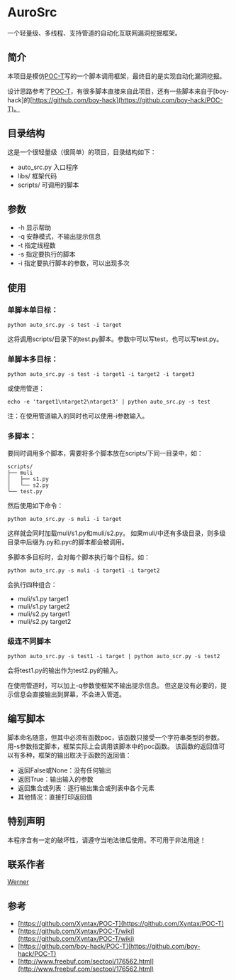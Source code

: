 # AuroSrc

一个轻量级、多线程、支持管道的自动化互联网漏洞挖掘框架。


## 简介

本项目是模仿[POC-T](https://github.com/Xyntax/POC-T)写的一个脚本调用框架，最终目的是实现自动化漏洞挖掘。

设计思路参考了[POC-T](https://github.com/Xyntax/POC-T)，有很多脚本直接来自此项目，还有一些脚本来自于[boy-hack]的[https://github.com/boy-hack](https://github.com/boy-hack/POC-T)。


## 目录结构

这是一个很轻量级（很简单）的项目，目录结构如下：

* auto\_src.py    入口程序
* libs/          框架代码
* scripts/       可调用的脚本


## 参数

* -h 显示帮助
* -q 安静模式，不输出提示信息
* -t 指定线程数
* -s 指定要执行的脚本
* -i 指定要执行脚本的参数，可以出现多次


## 使用

### 单脚本单目标：

```
python auto_src.py -s test -i target
```

这将调用scripts/目录下的test.py脚本。参数中可以写test，也可以写test.py。

### 单脚本多目标：

```
python auto_src.py -s test -i target1 -i target2 -i target3
```

或使用管道：

```
echo -e 'target1\ntarget2\ntarget3' | python auto_src.py -s test
```

注：在使用管道输入的同时也可以使用-i参数输入。

### 多脚本：

要同时调用多个脚本，需要将多个脚本放在scripts/下同一目录中，如：

```
scripts/
├── muli
│   ├── s1.py
│   └── s2.py
└── test.py
```

然后使用如下命令：

```
python auto_src.py -s muli -i target
```

这样就会同时加载muli/s1.py和muli/s2.py。
如果muli/中还有多级目录，则多级目录中后缀为.py和.pyc的脚本都会被调用。

多脚本多目标时，会对每个脚本执行每个目标。如：

```
python auto_src.py -s muli -i target1 -i target2
```

会执行四种组合：

* muli/s1.py    target1
* muli/s1.py    target2
* muli/s2.py    target1
* muli/s2.py    target2

### 级连不同脚本

```
python auto_src.py -s test1 -i target | python auto_scr.py -s test2
```

会将test1.py的输出作为test2.py的输入。

在使用管道时，可以加上-q参数使框架不输出提示信息。
但这是没有必要的，提示信息会直接输出到屏幕，不会进入管道。


## 编写脚本

脚本命名随意，但其中必须有函数poc，该函数只接受一个字符串类型的参数。
用-s参数指定脚本，框架实际上会调用该脚本中的poc函数。
该函数的返回值可以有多种，框架的输出取决于函数的返回值：

* 返回False或None：没有任何输出
* 返回True：输出输入的参数
* 返回集合或列表：逐行输出集合或列表中各个元素
* 其他情况：直接打印返回值


## 特别声明

本程序含有一定的破坏性，请遵守当地法律后使用。不可用于非法用途！


## 联系作者

[Werner](me@werner.wiki)


## 参考

* [https://github.com/Xyntax/POC-T](https://github.com/Xyntax/POC-T)
* [https://github.com/Xyntax/POC-T/wiki](https://github.com/Xyntax/POC-T/wiki)
* [https://github.com/boy-hack/POC-T](https://github.com/boy-hack/POC-T)
* [http://www.freebuf.com/sectool/176562.html](http://www.freebuf.com/sectool/176562.html)

